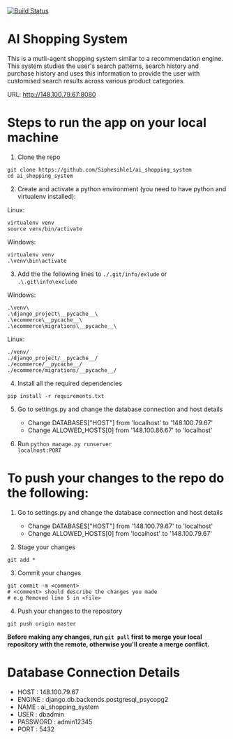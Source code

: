[![Build Status](https://travis-ci.com/Siphesihle1/ai_shopping_system.svg?branch=master)](https://travis-ci.com/Siphesihle1/ai_shopping_system)
# AI Shopping System
This is a mutli-agent shopping system similar to a recommendation engine. This system studies the user's search patterns, search history and purchase history and uses this information to provide the user with customised search results across various product categories.

URL: http://148.100.79.67:8080

# Steps to run the app on your local machine
1. Clone the repo <br>
```
git clone https://github.com/Siphesihle1/ai_shopping_system
cd ai_shopping_system
```

2. Create and activate a python environment (you need to have python and virtualenv installed): <br>

Linux:
```
virtualenv venv
source venv/bin/activate
```

Windows:
```
virtualenv venv
.\venv\bin\activate
```

3. Add the the following lines to <code>./.git/info/exlude</code> or <code>.\\.git\info\exclude</code> <br>

Windows:
```
.\venv\
.\django_project\__pycache__\
.\ecommerce\__pycache__\
.\ecommerce\migrations\__pycache__\
```

Linux:
```
./venv/
./django_project/__pycache__/
./ecommerce/__pycache__/
./ecommerce/migrations/__pycache__/
```

4. Install all the required dependencies <br>
```
pip install -r requirements.txt
```

5. Go to settings.py and change the database connection and host details
   - Change DATABASES["HOST"] from 'localhost' to '148.100.79.67'
   - Change ALLOWED_HOSTS[0] from '148.100.86.67' to 'localhost'

6. Run <code>python manage.py runserver localhost:PORT</code>

# To push your changes to the repo do the following:
1. Go to settings.py and change the database connection and host details
   - Change DATABASES["HOST"] from '148.100.79.67' to 'localhost'
   - Change ALLOWED_HOSTS[0] from 'localhost' to '148.100.79.67'

2. Stage your changes <br>
```
git add *
```

3. Commit your changes <br>
```
git commit -m <comment>
# <comment> should describe the changes you made
# e.g Removed line 5 in <file>
```

4. Push your changes to the repository <br>
```
git push origin master
```

**Before making any changes, run <code>git pull</code> first to merge your local repository with the remote, otherwise you'll create a merge conflict.**

# Database Connection Details
- HOST : 148.100.79.67
- ENGINE : django.db.backends.postgresql_psycopg2
- NAME : ai_shopping_system
- USER : dbadmin
- PASSWORD : admin12345
- PORT : 5432
